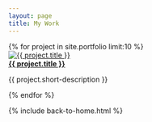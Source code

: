 ```yaml
---
layout: page
title: My Work
---
```

<div class="work">
  {% for project in site.portfolio limit:10 %}
  <div class="project">
    <div class="project-thumb">
      <a href="{{ project.url | prepend: site.baseurl }}">
        <img src="{{ project.thumbnail-path }}" alt="{{ project.title }}"/>
      </a>
    </div>
    <div class="project-description">
      <a href="{{ project.url | prepend: site.baseurl }}"><strong>{{ project.title }}</strong></a>
      <p>{{ project.short-description }}</p>
    </div>
  </div>
  {% endfor %}
</div>

{% include back-to-home.html %}
